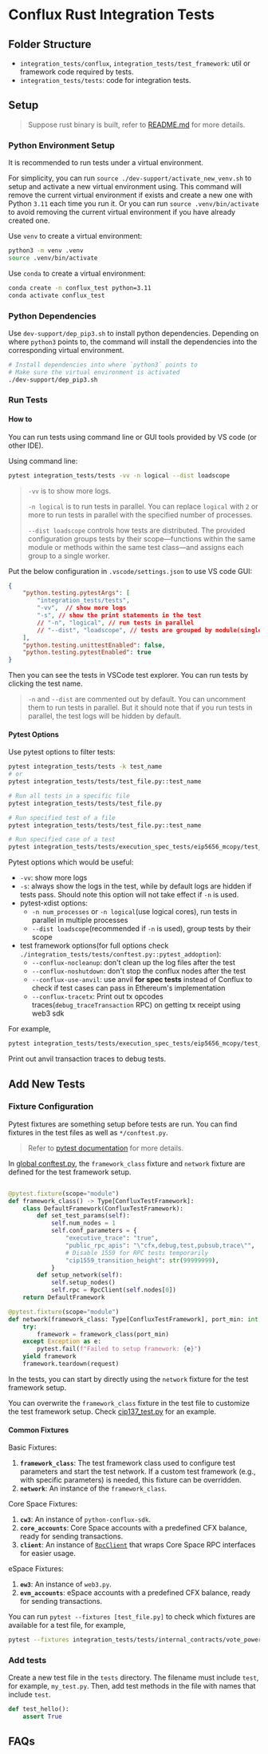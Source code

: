 # Conflux Rust Integration Tests

## Folder Structure

- `integration_tests/conflux`, `integration_tests/test_framework`: util or framework code required by tests.
- `integration_tests/tests`: code for integration tests.

## Setup

> Suppose rust binary is built, refer to [README.md](../README.md) for more details.

### Python Environment Setup

It is recommended to run tests under a virtual environment.

For simplicity, you can run `source ./dev-support/activate_new_venv.sh` to setup and activate a new virtual environment using. This command will remove the current virtual environment if exists and create a new one with Python `3.11` each time you run it. Or you can run `source .venv/bin/activate` to avoid removing the current virtual environment if you have already created one.

Use `venv` to create a virtual environment:

```bash
python3 -m venv .venv
source .venv/bin/activate
```

Use `conda` to create a virtual environment:

```bash
conda create -n conflux_test python=3.11
conda activate conflux_test
```

### Python Dependencies

Use `dev-support/dep_pip3.sh` to install python dependencies. Depending on where `python3` points to, the command will install the dependencies into the corresponding virtual environment.

```bash
# Install dependencies into where `python3` points to
# Make sure the virtual environment is activated
./dev-support/dep_pip3.sh
```

### Run Tests

#### How to

You can run tests using command line or GUI tools provided by VS code (or other IDE).

Using command line:

```bash
pytest integration_tests/tests -vv -n logical --dist loadscope
```

> `-vv` is to show more logs.
>
> `-n logical` is to run tests in parallel. You can replace `logical` with `2` or more to run tests in parallel with the specified number of processes.
>
> `--dist loadscope` controls how tests are distributed. The provided configuration groups tests by their scope—functions within the same module or methods within the same test class—and assigns each group to a single worker.

Put the below configuration in `.vscode/settings.json` to use VS code GUI:

```json
{
    "python.testing.pytestArgs": [
        "integration_tests/tests",
        "-vv",  // show more logs
        "-s", // show the print statements in the test
        // "-n", "logical", // run tests in parallel
        // "--dist", "loadscope", // tests are grouped by module(single python file)
    ],
    "python.testing.unittestEnabled": false,
    "python.testing.pytestEnabled": true
}
```

Then you can see the tests in VSCode test explorer. You can run tests by clicking the test name.

> `-n` and `--dist` are commented out by default. You can uncomment them to run tests in parallel.
> But it should note that if you run tests in parallel, the test logs will be hidden by default.

#### Pytest Options

Use pytest options to filter tests:

```bash
pytest integration_tests/tests -k test_name
# or 
pytest integration_tests/tests/test_file.py::test_name

# Run all tests in a specific file
pytest integration_tests/tests/test_file.py

# Run specified test of a file
pytest integration_tests/tests/test_file.py::test_name

# Run specified case of a test
pytest integration_tests/tests/execution_spec_tests/eip5656_mcopy/test_mcopy.py::test_mcopy_on_empty_memory -k "[empty_memory-1-32-0]"
```

Pytest options which would be useful:

- `-vv`: show more logs
- `-s`: always show the logs in the test, while by default logs are hidden if tests pass. Should note this option will not take effect if `-n` is used.
- pytest-xdist options:
  - `-n num_processes` or `-n logical`(use logical cores), run tests in parallel in multiple processes
  - `--dist loadscope`(recommended if `-n` is used), group tests by their scope
- test framework options(for full options check `./integration_tests/tests/conftest.py::pytest_addoption`):
  - `--conflux-nocleanup`: don't clean up the log files after the test
  - `--conflux-noshutdown`: don't stop the conflux nodes after the test
  - `--conflux-use-anvil`: use anvil **for spec tests** instead of Conflux to check if test cases can pass in Ethereum's implementation
  - `--conflux-tracetx`: Print out tx opcodes traces(`debug_traceTransaction` RPC) on getting tx receipt using web3 sdk

For example,

```bash
pytest integration_tests/tests/execution_spec_tests/eip5656_mcopy/test_mcopy.py::test_mcopy_on_empty_memory -k "[empty_memory-1-32-0]" --conflux-tracetx --conflux-use-anvil -s
```

Print out anvil transaction traces to debug tests.

## Add New Tests

### Fixture Configuration

Pytest fixtures are something setup before tests are run. You can find fixtures in the test files as well as `*/conftest.py`. 

> Refer to [pytest documentation](https://docs.pytest.org/en/latest/how-to/fixtures.html) for more details.

In [global conftest.py](./tests/conftest.py), the `framework_class` fixture and `network` fixture are defined for the test framework setup.

```python

@pytest.fixture(scope="module")
def framework_class() -> Type[ConfluxTestFramework]:
    class DefaultFramework(ConfluxTestFramework):
        def set_test_params(self):
            self.num_nodes = 1
            self.conf_parameters = {
                "executive_trace": "true",
                "public_rpc_apis": "\"cfx,debug,test,pubsub,trace\"",
                # Disable 1559 for RPC tests temporarily
                "cip1559_transition_height": str(99999999),
            }
        def setup_network(self):
            self.setup_nodes()
            self.rpc = RpcClient(self.nodes[0])
    return DefaultFramework

@pytest.fixture(scope="module")
def network(framework_class: Type[ConfluxTestFramework], port_min: int, request: pytest.FixtureRequest):
    try:
        framework = framework_class(port_min)
    except Exception as e:
        pytest.fail(f"Failed to setup framework: {e}")
    yield framework
    framework.teardown(request)
```

In the tests, you can start by directly using the `network` fixture for the test framework setup.

You can overwrite the `framework_class` fixture in the test file to customize the test framework setup. Check [cip137_test.py](./tests/cip137_test.py) for an example.

#### Common Fixtures

Basic Fixtures:

1. **`framework_class`**: The test framework class used to configure test parameters and start the test network. If a custom test framework (e.g., with specific parameters) is needed, this fixture can be overridden.  
2. **`network`**: An instance of the `framework_class`.

Core Space Fixtures:

1. **`cw3`**: An instance of `python-conflux-sdk`.  
2. **`core_accounts`**: Core Space accounts with a predefined CFX balance, ready for sending transactions.  
3. **`client`**: An instance of [`RpcClient`](./conflux/rpc.py) that wraps Core Space RPC interfaces for easier usage.

eSpace Fixtures:

1. **`ew3`**: An instance of `web3.py`.  
2. **`evm_accounts`**: eSpace accounts with a predefined CFX balance, ready for sending transactions.

You can run `pytest --fixtures [test_file.py]` to check which fixtures are available for a test file, for example,

```bash
pytest --fixtures integration_tests/tests/internal_contracts/vote_power_test.py 
```

### Add tests

Create a new test file in the `tests` directory. The filename must include `test`, for example, `my_test.py`. Then, add test methods in the file with names that include `test`.

```python
def test_hello():
    assert True
```

## FAQs
